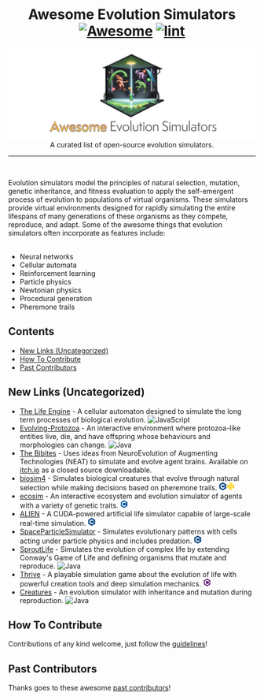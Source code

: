 <div align="center">

<!--lint ignore no-dead-urls-->
# Awesome Evolution Simulators [![Awesome](https://awesome.re/badge.svg)](https://awesome.re) [![lint](https://github.com/dietrich-stein/awesome-evolution-simulators/actions/workflows/lint.yaml/badge.svg)](https://github.com/dietrich-stein/awesome-evolution-simulators/actions/workflows/lint.yaml)
<img width="900" src="aes-logo.png" alt="logo"/><br />
A curated list of open-source evolution simulators.
</div>

---

<br/>

Evolution simulators model the principles of natural selection, mutation, genetic inheritance, and fitness evaluation to apply the self-emergent process of evolution to populations of virtual organisms. These simulators provide virtual environments designed for rapidly simulating the entire lifespans of many generations of these organisms as they compete, reproduce, and adapt. Some of the awesome things that evolution simulators often incorporate as features include:<br /><br />

- Neural networks
- Cellular automata
- Reinforcement learning
- Particle physics
- Newtonian physics
- Procedural generation
- Pheremone trails

## Contents

- [New Links (Uncategorized)](#new-links-uncategorized)
- [How To Contribute](#how-to-contribute)
- [Past Contributors](#past-contributors)

## New Links (Uncategorized)

- [The Life Engine](https://github.com/MaxRobinsonTheGreat/LifeEngine) - A cellular automaton designed to simulate the long term processes of biological evolution. <img src="https://github.com/pheralb/svgl/blob/main/static/library/javascript.svg?0" alt="JavaScript" title="JavaScript" width="16">
- [Evolving-Protozoa](https://github.com/DylanCope/Evolving-Protozoa) - An interactive environment where protozoa-like entities live, die, and have offspring whose behaviours and morphologies can change. <img src="https://github.com/pheralb/svgl/blob/main/static/library/java.svg?0" alt="Java" title="Java" width="16">
- [The Bibites](https://github.com/TheBibites/Bibites_Shared_Content) - Uses ideas from NeuroEvolution of Augmenting Technologies (NEAT) to simulate and evolve agent brains. Available on [itch.io](https://thebibites.itch.io/the-bibites) as a closed source downloadable.
- [biosim4](https://github.com/davidrmiller/biosim4) - Simulates biological creatures that evolve through natural selection while making decisions based on pheremone trails. <img src="https://github.com/devicons/devicon/blob/master/icons/cplusplus/cplusplus-plain.svg?0" alt="C++" title="C++" width="16"><img src="https://github.com/devicons/devicon/blob/master/icons/python/python-plain.svg?0" alt="Python" title="Python" width="16">
- [ecosim](https://github.com/connor-brooks/ecosim) - An interactive ecosystem and evolution simulator of agents with a variety of genetic traits. <img src="https://github.com/devicons/devicon/blob/master/icons/c/c-plain.svg?0" alt="C" title="C" width="16">
- [ALIEN](https://github.com/chrxh/alien) - A CUDA-powered artificial life simulator capable of large-scale real-time simulation. <img src="https://github.com/devicons/devicon/blob/master/icons/cplusplus/cplusplus-plain.svg?1" alt="C++" title="C++" width="16">
- [SpaceParticleSimulator](https://github.com/Baanista/SpaceParticleSimulator) - Simulates evolutionary patterns with cells acting under particle physics and includes predation. <img src="https://github.com/devicons/devicon/blob/master/icons/cplusplus/cplusplus-plain.svg?2" alt="C++" title="C++" width="16">
- [SproutLife](https://github.com/ShprAlex/SproutLife) - Simulates the evolution of complex life by extending Conway's Game of Life and defining organisms that mutate and reproduce. <img src="https://github.com/pheralb/svgl/blob/main/static/library/java.svg?1" alt="Java" title="Java" width="16">
- [Thrive](https://github.com/Revolutionary-Games/Thrive) - A playable simulation game about the evolution of life with powerful creation tools and deep simulation mechanics. <img src="https://github.com/devicons/devicon/blob/master/icons/csharp/csharp-plain.svg?0" alt="C#" title="C#" width="16">
- [Creatures](https://github.com/thopit/Creatures) - An evolution simulator with inheritance and mutation during reproduction. <img src="https://github.com/pheralb/svgl/blob/main/static/library/java.svg?2" alt="Java" title="Java" width="16">

## How To Contribute

Contributions of any kind welcome, just follow the [guidelines](contributing.md)!

## Past Contributors

Thanks goes to these awesome [past contributors](https://github.com/dietrich-stein/awesome-evolution-simulators/graphs/contributors)!
